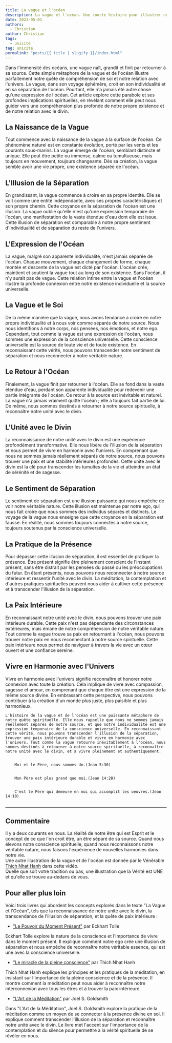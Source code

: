 ```yaml
---
title: La vague et l'océan
description: La vague et l'océan. Une courte histoire pour illustrer notre véritable nature
date: 2023-05-01
authors:
  - Christian
author: Christian
tags:
  - unicité
tag: unicité
permalink: "posts/{{ title | slugify }}/index.html"
---
```

Dans l'immensité des océans, une vague naît, grandit et finit par retourner à sa source. Cette simple métaphore de la vague et de l'océan illustre parfaitement notre quête de compréhension de soi et notre relation avec l'univers. La vague, dans son voyage éphémère, croit en son individualité et en sa séparation de l'océan. Pourtant, elle n'a jamais été autre chose qu'une expression de l'océan. Cet article explore cette parabole et ses profondes implications spirituelles, en révélant comment elle peut nous guider vers une compréhension plus profonde de notre propre existence et de notre relation avec le divin.

## La Naissance de la Vague
Tout commence avec la naissance de la vague à la surface de l'océan. Ce phénomène naturel est en constante évolution, porté par les vents et les courants sous-marins. La vague émerge de l'océan, semblant distincte et unique. Elle peut être petite ou immense, calme ou tumultueuse, mais toujours en mouvement, toujours changeante. Dès sa création, la vague semble avoir une vie propre, une existence séparée de l'océan.

## L'Illusion de la Séparation
En grandissant, la vague commence à croire en sa propre identité. Elle se voit comme une entité indépendante, avec ses propres caractéristiques et son propre chemin. Cette croyance en la séparation de l'océan est une illusion. La vague oublie qu'elle n'est qu'une expression temporaire de l'océan, une manifestation de la vaste étendue d'eau dont elle est issue. Cette illusion de séparation est comparable à notre propre sentiment d'individualité et de séparation du reste de l'univers.

## L'Expression de l'Océan
La vague, malgré son apparente individualité, n'est jamais séparée de l'océan. Chaque mouvement, chaque changement de forme, chaque montée et descente de la vague est dicté par l'océan. L'océan crée, maintient et soutient la vague tout au long de son existence. Sans l'océan, il n'y aurait pas de vague. Cette relation intime entre la vague et l'océan illustre la profonde connexion entre notre existence individuelle et la source universelle.

## La Vague et le Soi
De la même manière que la vague, nous avons tendance à croire en notre propre individualité et à nous voir comme séparés de notre source. Nous nous identifions à notre corps, nos pensées, nos émotions, et notre ego. Cependant, tout comme la vague est une expression de l'océan, nous sommes une expression de la conscience universelle. Cette conscience universelle est la source de toute vie et de toute existence. En reconnaissant cette vérité, nous pouvons transcender notre sentiment de séparation et nous reconnecter à notre véritable nature.


## Le Retour à l'Océan 
Finalement, la vague finit par retourner à l'océan. Elle se fond dans la vaste étendue d'eau, perdant son apparente individualité pour redevenir une partie intégrante de l'océan. Ce retour à la source est inévitable et naturel. La vague n'a jamais vraiment quitté l'océan ; elle a toujours fait partie de lui. De même, nous sommes destinés à retourner à notre source spirituelle, à reconnaître notre unité avec le divin.

## L'Unité avec le Divin
La reconnaissance de notre unité avec le divin est une expérience profondément transformative. Elle nous libère de l'illusion de la séparation et nous permet de vivre en harmonie avec l'univers. En comprenant que nous ne sommes jamais réellement séparés de notre source, nous pouvons trouver une paix et une stabilité intérieures profondes. Cette unité avec le divin est la clé pour transcender les
tumultes de la vie et atteindre un état de sérénité et de sagesse.

## Le Sentiment de Séparation
Le sentiment de séparation est une illusion puissante qui nous empêche de voir notre véritable nature. Cette illusion est maintenue par notre ego, qui nous fait croire que nous sommes des individus séparés et distincts. Le voyage de la vague nous enseigne que cette croyance en la séparation est fausse. En réalité, nous sommes toujours connectés à notre source, toujours soutenus par la conscience universelle.


## La Pratique de la Présence
Pour dépasser cette illusion de séparation, il est essentiel de pratiquer la présence. Être présent signifie être pleinement conscient de l'instant présent, sans être distrait par les pensées du passé ou les préoccupations du futur. En étant présents, nous pouvons nous reconnecter à notre source intérieure et ressentir l'unité avec le divin. La méditation, la contemplation et d'autres pratiques spirituelles peuvent nous aider à cultiver cette présence et à transcender l'illusion de la séparation.


## La Paix Intérieure
En reconnaissant notre unité avec le divin, nous pouvons trouver une paix intérieure durable. Cette paix n'est pas dépendante des circonstances extérieures, mais émane de notre compréhension de notre véritable nature. Tout comme la vague trouve sa paix en retournant à l'océan, nous pouvons trouver notre paix en nous reconnectant à notre source spirituelle. Cette paix intérieure nous permet de naviguer à travers la vie avec un cœur ouvert et une confiance sereine.

## Vivre en Harmonie avec l'Univers
Vivre en harmonie avec l'univers signifie reconnaître et honorer notre connexion avec toute la création. Cela implique de vivre avec compassion, sagesse et amour, en comprenant que chaque être est une expression de la même source divine. En embrassant cette perspective, nous pouvons contribuer à la création d'un monde plus juste, plus paisible et plus harmonieux.


```
L'histoire de la vague et de l'océan est une puissante métaphore de notre quête spirituelle. Elle nous rappelle que nous ne sommes jamais réellement séparés de notre source, et que notre individualité est une expression temporaire de la conscience universelle. En reconnaissant cette vérité, nous pouvons transcender l'illusion de la séparation, trouver une paix intérieure durable et vivre en harmonie avec l'univers. Tout comme la vague retourne inévitablement à l'océan, nous sommes destinés à retourner à notre source spirituelle, à reconnaître notre unité avec le divin, et à vivre pleinement et authentiquement.
```

<pre class="La Parole"><code>
	Moi et le Père, nous sommes Un.(Jean 5:30)

			
	Mon Père est plus grand que	moi.(Jean 14:28)

						
	C'est le Père qui demeure en moi qui accomplit les oeuvres.(Jean 14:10)	
				
</code></pre>


<hr>

## Commentaire

Il y a deux courants en nous. La réalité de notre être qui est Esprit et le concept de ce que l'on croit être, un être séparé de sa source. Quand nous élevons notre conscience spirituelle, quand nous reconnaissons notre véritable nature, nous faisons l'expérience de nouvelles harmonies dans notre vie. <br>
Une autre illustration de la vague et de l'océan est donnée par le Vénérable <a href="https://www.youtube.com/embed/T9SwA6OC3Fg" target="_blank">Thich Nhat Hanh</a> dans cette vidéo. <br>
Quelle que soit votre tradition ou pas, une illustration que la Vérité est UNE et qu'elle se trouve au-dedans de vous.

## Pour aller plus loin
Voici trois livres qui abordent les concepts explorés dans le texte "La Vague et l'Océan", tels que la reconnaissance de notre unité avec le divin, la transcendance de l'illusion de séparation, et la quête de paix intérieure :

* ["Le Pouvoir du Moment Présent"](https://www.amazon.fr/pouvoir-moment-pr%C3%A9sent-d%C3%A9veil-spirituel/dp/2290020206/ref=sr_1_1?__mk_fr_FR=%C3%85M%C3%85%C5%BD%C3%95%C3%91&crid=DQ4LZUTEH3QT&dib=eyJ2IjoiMSJ9.LCs5RYA2jQAVDQquD3-D--FnK4VX7CkTY_lkUUMIrouUNcOb3PILDBEsvW7CuHBUdxFgSU2o0iTdHZ_H6adi5TbazsB3bf9QE-8ariWoUxoOfyLdncuHsINNsxpAOax9mP59Z54pYZuIPKQQV6InG2ZyxE1AzDUWB_-yzFk1tsMRfkf0lx38sJYn127A88pEM5x2JQ4LKItw7svM9lFW15XNgTnRPaj7GB4bp8-BIMo._kH9wLqTik2C0QJ5zgtokBISlrd1wzRo8HsjIk-7yp8&dib_tag=se&keywords=Le+Pouvoir+du+Moment+Pr%C3%A9sent&qid=1727444779&s=books&sprefix=le+pouvoir+du+moment+pr%C3%A9sent%2Cstripbooks%2C103&sr=1-1 ) par Eckhart Tolle 

Eckhart Tolle explore la nature de la conscience et l'importance de vivre dans le moment présent. Il explique comment notre ego crée une illusion de séparation et nous empêche de reconnaître notre véritable essence, qui est une avec la conscience universelle.


* ["Le miracle de la pleine conscience"](https://www.amazon.fr/miracle-pleine-conscience-Thich-Nhat/dp/229001107X/ref=sr_1_1?__mk_fr_FR=%C3%85M%C3%85%C5%BD%C3%95%C3%91&crid=2IYWEK90LRYLO&dib=eyJ2IjoiMSJ9.vCSoCCkrXmYUwsnYE-67iXWGaalqKALjYWzNiqIxQdrdQ6K1InF82O9ADcWW3nSCfQasHb_28ykpXZWbTNTw9qSJ8QGaqyM9DQ78D2U48xlNSsf5KbNAoPsx_rlq5UWbG0_WTgciBprIZo_OaCmFFLVkB3RhK35hJPCcHxMax4bbTG-6X4ImUw2SiN1DDgAgy01sZrPnu5fXrc_c9tShW8zsov3PN_Z_Eq14QKGYbvE.sNEGuMFnpI0RYaxHwcF7zLemj73HTyJtLnehh_fxXBs&dib_tag=se&keywords=le+miracle+de+la+pleine+conscience&qid=1727444548&s=books&sprefix=le+miracle+d+ela+pleine+conscience%2Cstripbooks%2C88&sr=1-1) par Thich Nhat Hanh 
 
Thich Nhat Hanh explique les principes et les pratiques de la méditation, en insistant sur l'importance de la pleine conscience et de la présence. Il montre comment la méditation peut nous aider à reconnaître notre interconnexion avec tous les êtres et à trouver la paix intérieure.



* ["L'Art de la Méditation"](https://www.amazon.fr/Lart-m%C3%A9ditation-J-Goldsmith/dp/2900219590)  par Joel S. Goldsmith

 Dans "L'Art de la Méditation",  Joel S. Goldsmith explore la pratique de la méditation comme un moyen de se connecter à la présence divine en soi. Il explique comment transcender l'illusion de la séparation et reconnaître notre unité avec le divin. Le livre met l'accent sur l'importance de la contemplation et du silence pour permettre à la vérité spirituelle de se révéler en nous.

